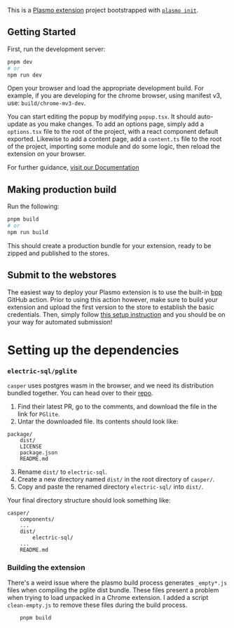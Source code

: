 This is a [Plasmo extension](https://docs.plasmo.com/) project bootstrapped with [`plasmo init`](https://www.npmjs.com/package/plasmo).

## Getting Started

First, run the development server:

```bash
pnpm dev
# or
npm run dev
```

Open your browser and load the appropriate development build. For example, if you are developing for the chrome browser, using manifest v3, use: `build/chrome-mv3-dev`.

You can start editing the popup by modifying `popup.tsx`. It should auto-update as you make changes. To add an options page, simply add a `options.tsx` file to the root of the project, with a react component default exported. Likewise to add a content page, add a `content.ts` file to the root of the project, importing some module and do some logic, then reload the extension on your browser.

For further guidance, [visit our Documentation](https://docs.plasmo.com/)

## Making production build

Run the following:

```bash
pnpm build
# or
npm run build
```

This should create a production bundle for your extension, ready to be zipped and published to the stores.

## Submit to the webstores

The easiest way to deploy your Plasmo extension is to use the built-in [bpp](https://bpp.browser.market) GitHub action. Prior to using this action however, make sure to build your extension and upload the first version to the store to establish the basic credentials. Then, simply follow [this setup instruction](https://docs.plasmo.com/framework/workflows/submit) and you should be on your way for automated submission!

# Setting up the dependencies

### `electric-sql/pglite`

`casper` uses postgres wasm in the browser, and we need its distribution bundled together. You can head over to their [repo](https://github.com/electric-sql/pglite?tab=readme-ov-file#how-to-build-pglite-and-contribute).

1. Find their latest PR, go to the comments, and download the file in the link for `PGlite`.
2. Untar the downloaded file. Its contents should look like:

```
package/
    dist/
    LICENSE
    package.json
    README.md
```
3. Rename `dist/` to `electric-sql`.
4. Create a new directory named `dist/` in the root directory of `casper/`.
5. Copy and paste the renamed directory `electric-sql/` into `dist/`.

Your final directory structure should look something like:

```
casper/
    components/
    ...
    dist/
        electric-sql/
    ...
    README.md
```

### Building the extension

There's a weird issue where the plasmo build process generates `_empty*.js` files when compiling the pglite dist bundle. These files present a problem when trying to load unpacked in a Chrome extension.
I added a script `clean-empty.js` to remove these files during the build process.

```
    pnpm build
```
